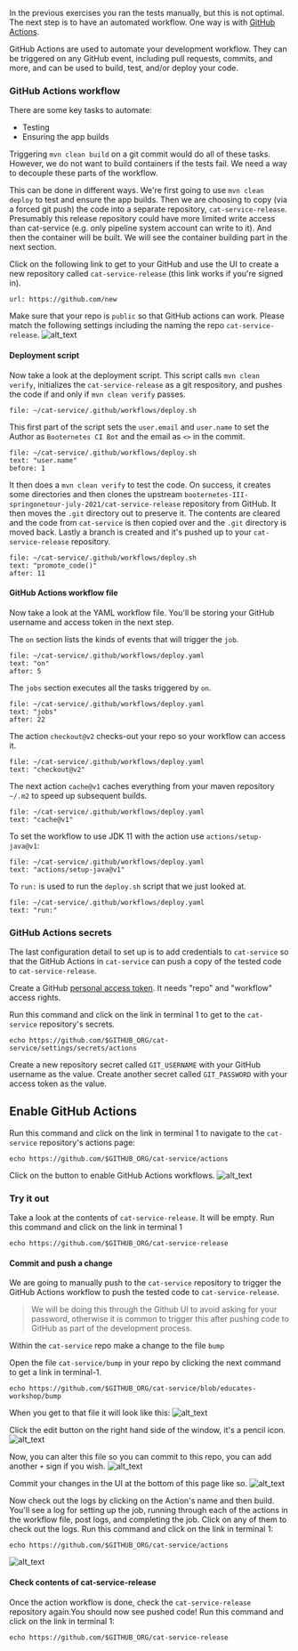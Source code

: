 In the previous exercises you ran the tests manually, but this is not optimal. The next step is to have an automated workflow. One way is with [GitHub Actions](https://docs.github.com/en/actions). 

GitHub Actions are used to automate your development workflow. 
They can be triggered on any GitHub event, including pull requests, commits, and more, and can be used to build, test, and/or deploy your code.

### GitHub Actions workflow

There are some key tasks to automate:
- Testing
- Ensuring the app builds

Triggering `mvn clean build` on a git commit would do all of these tasks. However, we do not want to build containers if the tests fail. We need a way to decouple these parts of the workflow. 

This can be done in different ways. We're first going to use `mvn clean deploy` to test and ensure the app builds. Then we are choosing to copy (via a forced git push) the code into a separate repository, `cat-service-release`. Presumably this release repository could have more limited write access than cat-service (e.g. only pipeline system account can write to it). And then the container will be built. We will see the container building part in the next section.

Click on the following link to get to your GitHub and use the UI to create a new repository called `cat-service-release` (this link works if you're signed in).

```dashboard:open-url
url: https://github.com/new
```
Make sure that your repo is `public` so that GitHub actions can work. Please match the following settings including the naming the repo `cat-service-release`.
![alt_text](images/ga-new-repo.png "Create new repo exe and settings")
#### Deployment script
Now take a look at the deployment script. This script calls `mvn clean verify`, initializes the `cat-service-release` as a git respository, and pushes the code if and only if `mvn clean verify` passes. 
```editor:open-file
file: ~/cat-service/.github/workflows/deploy.sh 
```

This first part of the script sets the `user.email` and `user.name` to set the Author as `Booternetes CI Bot` and the email as `<>` in the commit. 
```editor:select-matching-text
file: ~/cat-service/.github/workflows/deploy.sh
text: "user.name"
before: 1
```

It then does a `mvn clean verify` to test the code. On success, it creates some directories and then clones the upstream `booternetes-III-springonetour-july-2021/cat-service-release` repository from GitHub. It then moves the `.git` directory out to preserve it. The contents are cleared and the code from `cat-service` is then copied over and the `.git` directory is moved back. Lastly a branch is created and it's pushed up to your `cat-service-release` repository.
```editor:select-matching-text
file: ~/cat-service/.github/workflows/deploy.sh
text: "promote_code()"
after: 11
```

#### GitHub Actions workflow file
Now take a look at the YAML workflow file. You'll be storing your GitHub username and access token in the next step. 

The `on` section lists the kinds of events that will trigger the `job`.
```editor:select-matching-text
file: ~/cat-service/.github/workflows/deploy.yaml
text: "on"
after: 5
```

The `jobs` section executes all the tasks triggered by `on`.
```editor:select-matching-text
file: ~/cat-service/.github/workflows/deploy.yaml
text: "jobs"
after: 22
```

The action `checkout@v2` checks-out your repo so your workflow can access it.
```editor:select-matching-text
file: ~/cat-service/.github/workflows/deploy.yaml
text: "checkout@v2"
```

The next action `cache@v1` caches everything from your maven repository `~/.m2` to speed up subsequent builds.
```editor:select-matching-text
file: ~/cat-service/.github/workflows/deploy.yaml
text: "cache@v1"
```

To set the workflow to use JDK 11 with the action use `actions/setup-java@v1`:
```editor:select-matching-text
file: ~/cat-service/.github/workflows/deploy.yaml
text: "actions/setup-java@v1"
```

To `run:` is used to run the `deploy.sh` script that we just looked at.
```editor:select-matching-text
file: ~/cat-service/.github/workflows/deploy.yaml
text: "run:"
```

### GitHub Actions secrets

The last configuration detail to set up is to add credentials to `cat-service` so that the GitHub Actions in `cat-service` can push a copy of the tested code to `cat-service-release`. 

Create a GitHub [personal access token](https://github.com/settings/tokens). It needs "repo" and "workflow" access rights.

Run this command and click on the link in terminal 1 to get to the `cat-service` repository's secrets.
```execute-1
echo https://github.com/$GITHUB_ORG/cat-service/settings/secrets/actions
```
Create a new repository secret called `GIT_USERNAME` with your GitHub username as the value.
Create another secret called `GIT_PASSWORD` with your access token as the value.

## Enable GitHub Actions

Run this command and click on the link in terminal 1 to navigate to the `cat-service` repository's actions page:
```execute-1
echo https://github.com/$GITHUB_ORG/cat-service/actions
```

Click on the button to enable GitHub Actions workflows.
![alt_text](images/github-actions-enable-workflows.png "Enable GitHub Actions workflows")

### Try it out

Take a look at the contents of `cat-service-release`. It will be empty.
Run this command and click on the link in terminal 1
```execute-1
echo https://github.com/$GITHUB_ORG/cat-service-release
```

#### Commit and push a change
We are going to manually push to the `cat-service` repository to trigger the GitHub Actions workflow to push the tested code to `cat-service-release`.
> We will be doing this through the Github UI to avoid asking for your password, otherwise it is common to trigger this after pushing code to GitHub as part of the development process.

Within the `cat-service` repo make a change to the file `bump` 

Open the file `cat-service/bump` in your repo by clicking the next command to get a link in terminal-1.
```execute-1
echo https://github.com/$GITHUB_ORG/cat-service/blob/educates-workshop/bump
```

When you get to that file it will look like this:
![alt_text](images/ga-bump-1.png "Change this file to trigger GitHub Actions workflow")

Click the edit button on the right hand side of the window, it's a pencil icon.
![alt_text](images/ga-edit-file.png "Click edit file to edit bump file")

Now, you can alter this file so you can commit to this repo, you can add another `+` sign if you wish.
![alt_text](images/ga-update-1.png "Change bump file")

Commit your changes in the UI at the bottom of this page like so.
![alt_text](images/ga-commit-bump.png "Change bump file")

Now check out the logs by clicking on the Action's name and then build. You'll see a log for setting up the job, running through each of the actions in the workflow file, post logs, and completing the job. Click on any of them to check out the logs.
Run this command and click on the link in terminal 1:
```execute-1
echo https://github.com/$GITHUB_ORG/cat-service/actions
```

![alt_text](images/github-actions-logs.png "GitHub Actions logs")

#### Check contents of cat-service-release

Once the action workflow is done, check the `cat-service-release` repository again.You should now see pushed code!
Run this command and click on the link in terminal 1:
```execute-1
echo https://github.com/$GITHUB_ORG/cat-service-release
```
